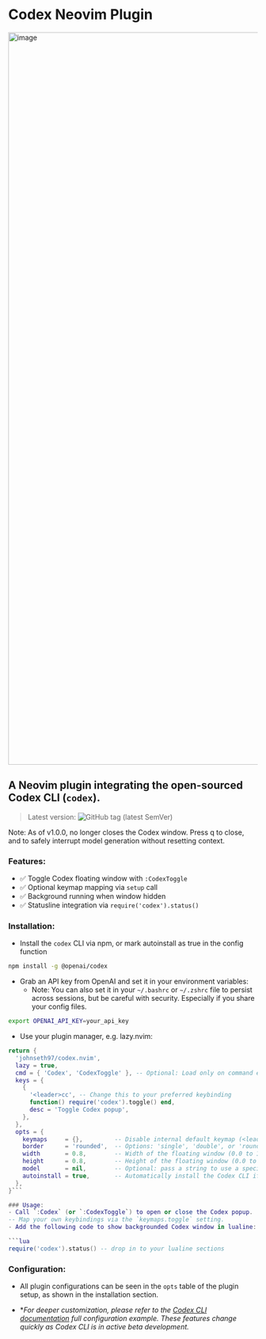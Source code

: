 # Codex Neovim Plugin
<img width="1480" alt="image" src="https://github.com/user-attachments/assets/eac126c5-e71c-4de9-817a-bf4e8f2f6af9" />

## A Neovim plugin integrating the open-sourced Codex CLI (`codex`).
> Latest version: ![GitHub tag (latest SemVer)](https://img.shields.io/github/v/tag/johnseth97/codex.nvim?sort=semver)

Note: As of v1.0.0, <Esc> no longer closes the Codex window. Press q to close, and <Esc><Esc> to safely interrupt model generation without resetting context.

### Features:
- ✅ Toggle Codex floating window with `:CodexToggle`
- ✅ Optional keymap mapping via `setup` call
- ✅ Background running when window hidden
- ✅ Statusline integration via `require('codex').status()` 

### Installation:

- Install the `codex` CLI via npm, or mark autoinstall as true in the config function

```bash
npm install -g @openai/codex
```

- Grab an API key from OpenAI and set it in your environment variables:
  - Note: You can also set it in your `~/.bashrc` or `~/.zshrc` file to persist across sessions, but be careful with security. Especially if you share your config files.

```bash
export OPENAI_API_KEY=your_api_key
```

- Use your plugin manager, e.g. lazy.nvim:

```lua
return {
  'johnseth97/codex.nvim',
  lazy = true,
  cmd = { 'Codex', 'CodexToggle' }, -- Optional: Load only on command execution
  keys = {
    {
      '<leader>cc', -- Change this to your preferred keybinding
      function() require('codex').toggle() end,
      desc = 'Toggle Codex popup',
    },
  },
  opts = {
    keymaps     = {},         -- Disable internal default keymap (<leader>cc -> :CodexToggle)
    border      = 'rounded',  -- Options: 'single', 'double', or 'rounded'
    width       = 0.8,        -- Width of the floating window (0.0 to 1.0)
    height      = 0.8,        -- Height of the floating window (0.0 to 1.0)
    model       = nil,        -- Optional: pass a string to use a specific model (e.g., 'o3-mini')
    autoinstall = true,       -- Automatically install the Codex CLI if not found
  },
}```

### Usage:
- Call `:Codex` (or `:CodexToggle`) to open or close the Codex popup.
-- Map your own keybindings via the `keymaps.toggle` setting.
- Add the following code to show backgrounded Codex window in lualine:

```lua
require('codex').status() -- drop in to your lualine sections
```

### Configuration:
- All plugin configurations can be seen in the `opts` table of the plugin setup, as shown in the installation section.

- **For deeper customization, please refer to the [Codex CLI documentation](https://github.com/openai/codex?tab=readme-ov-file#full-configuration-example) full configuration example. These features change quickly as Codex CLI is in active beta development.*

